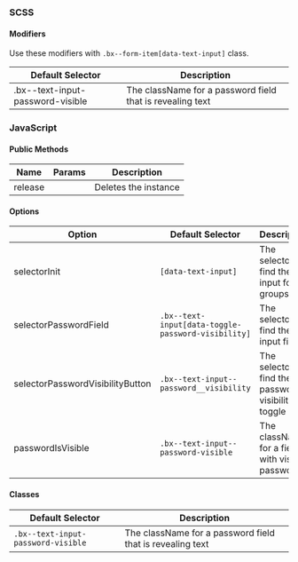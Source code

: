 ### SCSS

#### Modifiers

Use these modifiers with `.bx--form-item[data-text-input]` class.

| Default Selector                 | Description                                               |
| -------------------------------- | --------------------------------------------------------- |
| .bx--text-input-password-visible | The className for a password field that is revealing text |

### JavaScript

#### Public Methods

| Name    | Params | Description          |
| ------- | ------ | -------------------- |
| release |        | Deletes the instance |

#### Options

| Option                           | Default Selector                                   | Description                                         |
| -------------------------------- | -------------------------------------------------- | --------------------------------------------------- |
| selectorInit                     | `[data-text-input]`                                | The selector to find the text input form groups     |
| selectorPasswordField            | `.bx--text-input[data-toggle-password-visibility]` | The selector to find the input field                |
| selectorPasswordVisibilityButton | `.bx--text-input--password__visibility`            | The selector to find the password visibility toggle |
| passwordIsVisible                | `.bx--text-input--password-visible`                | The className for a field with visible passwords    |

#### Classes

| Default Selector                   | Description                                               |
| ---------------------------------- | --------------------------------------------------------- |
| `.bx--text-input-password-visible` | The className for a password field that is revealing text |
